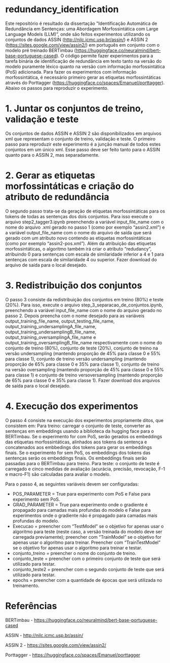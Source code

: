 # redundancy_identification
Este repositório é resultado da dissertação "Identificação Automática de Redundância em Sentenças: uma Abordagem Morfossintática com Large Language Models (LLM)”, onde são feitos experimentos utilizando os conjuntos de dados ASSIN (http://nilc.icmc.usp.br/assin/) e ASSIN 2 (https://sites.google.com/view/assin2/) em português em conjunto com o modelo pré treinado BERTimbau (https://huggingface.co/neuralmind/bert-base-portuguese-cased). O código permite fazer experimentos para a tarefa binária de identificação de redundância em texto tanto na versão do modelo puramente léxico quanto na versão com informação morfossintática (PoS) adicionada. Para fazer os experimentos com informação morfossintática, é necessário primeiro gerar as etiquetas morfossintáticas através do Porttagger (https://huggingface.co/spaces/Emanuel/porttagger).  Abaixo os passos para reproduzir o experimento.

# 1. Juntar os conjuntos de treino, validação e teste
Os conjuntos de dados ASSIN e ASSIN 2 são disponibilizados em arquivos xml que representam o conjunto de treino, validação e teste. O primeiro passo para reproduzir este experimento é a junção manual de todos estes conjuntos em um único xml. Esse passo deve ser feito tanto para o ASSIN quanto para o ASSIN 2, mas separadamente.

# 2. Gerar as etiquetas morfossintáticas e criação do atributo de redundância
O segundo passo trata-se da geração de etiquetas morfossintáticas para os tokens de todas as sentenças dos dois conjuntos. Para isso execute o arquivo step2_tagger3.ipynb preenchendo a variável input_file_name com o nome do arquivo .xml gerado no passo 1 (como por exemplo “assin2.xml”) e a variável output_file_name com o nome do arquivo de saída que será gerado com um atributo novo contendo as etiquetas morfossintáticas (como por exemplo “assin2-pos.xml”). Além da atribuição das etiquetas morfossintáticas, o algoritmo também irá criar o atributo “redudancy”, atribuindo 0 para sentenças com escala de similaridade inferior a 4 e 1 para sentenças com escala de similaridade 4 ou superior. Fazer download do arquivo de saída para o local desejado.

# 3. Redistribuição dos conjuntos
O passo 3 consiste da redistribuição dos conjuntos em treino (80%) e teste (20%). Para isso, execute o arquivo step_3_separacao_de_conjuntos.ipynb, preenchendo a variável input_file_name com o nome do arquivo gerado no passo 2. Depois preencha com o nome desejado para as variáveis output_training_file_name, output_testing_file_name, output_training_undersamplingA_file_name, output_training_undersamplingB_file_name, output_training_oversamplingA_file_name e output_training_oversamplingB_file_name respectivamente com o nome do conjunto de treino (80%), conjunto de teste (20%), conjunto de treino na versão undersampling (mantendo proporção de 45% para classe 0 e 55% para classe 1), conjunto de treino versão undersampling (mantendo proporção de 65% para classe 0 e 35% para classe 1), conjunto de treino na versão oversampling (mantendo proporção de 45% para classe 0 e 55% para classe 1) e conjunto de treino versoversampling (mantendo proporção de 65% para classe 0 e 35% para classe 1). Fazer download dos arquivos de saída para o local desejado.

# 4. Execução dos experimentos
O passo 4 consiste na execução dos experimentos propriamente ditos, que consistem em: 
	Para treino: carregar o conjunto de teste, converter as sentenças em embeddings usando a biblioteca da hugging face para o BERTimbau. Se o experimento for com PoS, serão gerados os embeddings das etiquetas morfossintáticas, alinhados aos tokens da sentença e concatenados aos embbedings dos tokens para gerar os embeddings finais. Se o experimento for sem PoS, os embeddings dos tokens das sentenças serão os embeddings finais. Os embeddings finais serão passadas para o BERTimbau para treino.
	Para teste: o conjunto de teste é carregado e cinco medidas de avaliação (acurácia, precisão, revocação, F-1 e macro-F1) são calculadas para avaliar o modelo.
 
Para o passo 4, as seguintes variáveis devem ser configuradas: 
- POS_PARAMETER = True para experimento com PoS e False para experimento sem PoS.
- GRAD_PARAMETER = True para experimento onde o gradiente é propagado para camadas mais profundas do modelo e False para experimentos onde o gradiente não é propagado para camadas mais profundas do modelo.
- Execucao = preencher com “TestModel” se o objetivo for apenas usar o algoritmo para teste (neste caso, a versão treinada do modelo deve ser carregada previamente); preencher com “TrainModel” se o objetivo for apenas usar o algoritmo para treinar. Preencher com “TrainTestModel” se o objetivo for apenas usar o algoritmo para treinar e testar.
- conjunto_treino = preencher o nome do conjunto de treino.
- conjunto_teste = preencher com o primeiro conjunto de teste que será utilizado para testar.
- conjunto_teste2 = preencher com o segundo conjunto de teste que será utilizado para testar.
- epochs = preencher com a quantidade de épocas que será utilizada no treinamento.

# Referências
BERTimbau - https://huggingface.co/neuralmind/bert-base-portuguese-cased

ASSIN - http://nilc.icmc.usp.br/assin/

ASSIN 2 - https://sites.google.com/view/assin2/

Porttagger -  https://huggingface.co/spaces/Emanuel/porttagger
